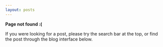 ```yaml
---
layout: posts
---
```


**Page not found :(**

If you were looking for a post, please try the search bar at the top,
or find the post through the blog interface below.
